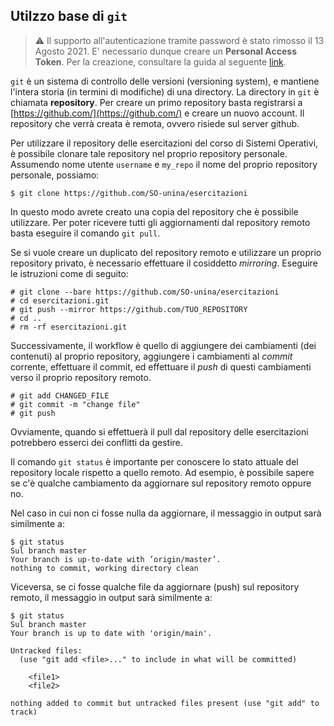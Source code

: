 ## Utilzzo base di ``git``

> :warning: Il supporto all'autenticazione tramite password è stato rimosso il 13 Agosto 2021. E' necessario dunque creare un **Personal Access Token**. Per la creazione, consultare la guida al seguente [link](https://docs.github.com/en/authentication/keeping-your-account-and-data-secure/creating-a-personal-access-token).


``git`` è un sistema di controllo delle versioni (versioning system), e mantiene l'intera storia (in termini di modifiche) di una directory.
La directory in ``git`` è chiamata **repository**.
Per creare un primo repository basta registrarsi a [https://github.com/](https://github.com/) e creare un nuovo account. Il repository che verrà creata è remota, ovvero risiede sul server github. 

Per utilizzare il repository delle esercitazioni del corso di Sistemi Operativi, è possibile clonare tale repository nel proprio repository personale. Assumendo nome utente ``username`` e ``my_repo`` il nome del proprio repository personale, possiamo:

```console
$ git clone https://github.com/SO-unina/esercitazioni
```
In questo modo avrete creato una copia del repository che è possibile utilizzare. Per poter ricevere tutti gli aggiornamenti dal repository remoto basta eseguire il comando ``git pull``.

Se si vuole creare un duplicato del repository remoto e utilizzare un proprio repository privato, è necessario effettuare il cosiddetto _mirroring_. Eseguire le istruzioni come di seguito:

```
# git clone --bare https://github.com/SO-unina/esercitazioni
# cd esercitazioni.git
# git push --mirror https://github.com/TUO_REPOSITORY
# cd ..
# rm -rf esercitazioni.git
```
Successivamente, il workflow è quello di aggiungere dei cambiamenti (dei contenuti) al proprio repository, aggiungere i cambiamenti al *commit* corrente, effettuare il commit, ed effettuare il *push* di questi cambiamenti verso il proprio repository remoto. 

```
# git add CHANGED_FILE
# git commit -m "change file"
# git push
```

Ovviamente, quando si effettuerà il pull dal repository delle esercitazioni potrebbero esserci dei conflitti da gestire.

Il comando ``git status`` è importante per conoscere lo stato attuale del repository locale rispetto a quello remoto. Ad esempio, è possibile sapere se c'è qualche cambiamento da aggiornare sul repository remoto oppure no.

Nel caso in cui non ci fosse nulla da aggiornare, il messaggio in output sarà similmente a:

```console
$ git status
Sul branch master
Your branch is up-to-date with ’origin/master’.
nothing to commit, working directory clean
```

Viceversa, se ci fosse qualche file da aggiornare (push) sul repository remoto, il messaggio in output sarà similmente a:

```console
$ git status
Sul branch master
Your branch is up to date with 'origin/main'.

Untracked files:
  (use "git add <file>..." to include in what will be committed)

	<file1>
	<file2>

nothing added to commit but untracked files present (use "git add" to track)
```
